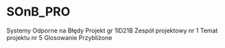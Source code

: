 # SOnB_PRO
Systemy Odporne na Błędy
Projekt gr 1ID21B
Zespół projektowy nr 1
Temat projektu nr 5 Glosowanie Przybliżone
